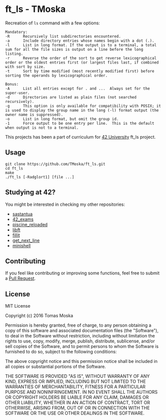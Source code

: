 ft_ls - TMoska
===

Recreation of `ls` command with a few options:

```
Mandatory:
-R		Recursively list subdirectories encountered.
-a		Include directory entries whose names begin with a dot (.).
-l		List in long format. If the output is to a terminal, a total sum for all the file sizes is output on a line before the long listing.
-r		Reverse the order of the sort to get reverse lexicographical order or the oldest entries first (or largest files last, if combined with sort by size.
-t		Sort by time modified (most recently modified first) before sorting the operands by lexicographical order.

Bonus:
-A 		List all entries except for . and ...  Always set for the super-user.
-d		Directories are listed as plain files (not searched recursively).
-g		This option is only available for compatibility with POSIX; it is used to display the group name in the long (-l) format output (the owner name is suppressed).
-o		List in long format, but omit the group id.
-1		Force output to be one entry per line.  This is the default when output is not to a terminal.
```

This projects has been a part of curriculum for [42 University](https://www.42.us.org) ft_ls project.

Usage
---

```
git clone https://github.com/TMoska/ft_ls.git
cd ft_ls
make
./ft_ls [-Radglort1] [file ...]
```

Studying at 42?
---

You might be interested in checking my other repositories:
- [sastantua](https://github.com/TMoska/sastantua)
- [42_exams](https://github.com/TMoska/42_exams)
- [piscine_reloaded](https://github.com/TMoska/piscine_reloaded)
- [libft](https://www.github.com/TMoska/libft)
- [fillit](https://www.github.com/TMoska/fillit)
- [get_next_line](https://github.com/TMoska/get_next_line)
- [minishell](https://github.com/TMoska/minishell)


Contributing
---

If you feel like contributing or improving some functions, feel free to submit a [Pull Request](https://github.com/TMoska/ft_ls/pulls).

License
---

MIT License

Copyright (c) 2016 Tomas Moska

Permission is hereby granted, free of charge, to any person obtaining a copy
of this software and associated documentation files (the "Software"), to deal
in the Software without restriction, including without limitation the rights
to use, copy, modify, merge, publish, distribute, sublicense, and/or sell
copies of the Software, and to permit persons to whom the Software is
furnished to do so, subject to the following conditions:

The above copyright notice and this permission notice shall be included in all
copies or substantial portions of the Software.

THE SOFTWARE IS PROVIDED "AS IS", WITHOUT WARRANTY OF ANY KIND, EXPRESS OR
IMPLIED, INCLUDING BUT NOT LIMITED TO THE WARRANTIES OF MERCHANTABILITY,
FITNESS FOR A PARTICULAR PURPOSE AND NONINFRINGEMENT. IN NO EVENT SHALL THE
AUTHORS OR COPYRIGHT HOLDERS BE LIABLE FOR ANY CLAIM, DAMAGES OR OTHER
LIABILITY, WHETHER IN AN ACTION OF CONTRACT, TORT OR OTHERWISE, ARISING FROM,
OUT OF OR IN CONNECTION WITH THE SOFTWARE OR THE USE OR OTHER DEALINGS IN THE
SOFTWARE.

